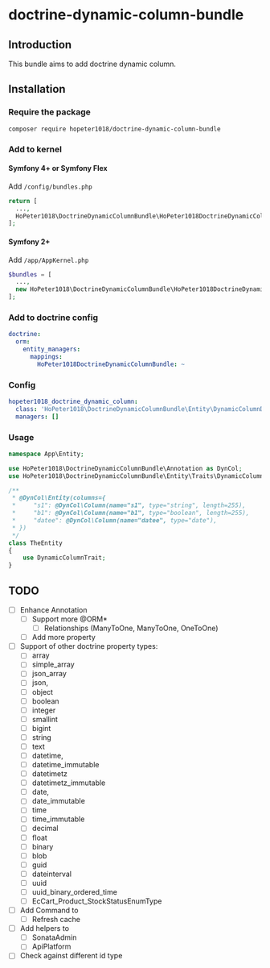 # doctrine-dynamic-column-bundle

## Introduction

This bundle aims to add doctrine dynamic column.

## Installation

### Require the package

`composer require hopeter1018/doctrine-dynamic-column-bundle`

### Add to kernel

#### Symfony 4+ or Symfony Flex

Add `/config/bundles.php`

```php
return [
  ...,
  HoPeter1018\DoctrineDynamicColumnBundle\HoPeter1018DoctrineDynamicColumnBundle::class => ['all' => true],
];
```

#### Symfony 2+

Add `/app/AppKernel.php`

```php
$bundles = [
  ...,
  new HoPeter1018\DoctrineDynamicColumnBundle\HoPeter1018DoctrineDynamicColumnBundle(),
];
```

### Add to doctrine config

```yaml
doctrine:
  orm:
    entity_managers:
      mappings:
        HoPeter1018DoctrineDynamicColumnBundle: ~
```

### Config

```yaml
hopeter1018_doctrine_dynamic_column:
  class: 'HoPeter1018\DoctrineDynamicColumnBundle\Entity\DynamicColumnData'
  managers: []
```

### Usage

```php
namespace App\Entity;

use HoPeter1018\DoctrineDynamicColumnBundle\Annotation as DynCol;
use HoPeter1018\DoctrineDynamicColumnBundle\Entity\Traits\DynamicColumnTrait;

/**
 * @DynCol\Entity(columns={
 *     "s1": @DynCol\Column(name="s1", type="string", length=255),
 *     "b1": @DynCol\Column(name="b1", type="boolean", length=255),
 *     "datee": @DynCol\Column(name="datee", type="date"),
 * })
 */
class TheEntity
{
    use DynamicColumnTrait;
}
```

## TODO

-   [ ] Enhance Annotation
    -   [ ] Support more @ORM\*
        -   [ ] Relationships (ManyToOne, ManyToOne, OneToOne)
    -   [ ] Add more property
-   [ ] Support of other doctrine property types:
    -   [ ] array
    -   [ ] simple_array
    -   [ ] json_array
    -   [ ] json,
    -   [ ] object
    -   [ ] boolean
    -   [ ] integer
    -   [ ] smallint
    -   [ ] bigint
    -   [ ] string
    -   [ ] text
    -   [ ] datetime,
    -   [ ] datetime_immutable
    -   [ ] datetimetz
    -   [ ] datetimetz_immutable
    -   [ ] date,
    -   [ ] date_immutable
    -   [ ] time
    -   [ ] time_immutable
    -   [ ] decimal
    -   [ ] float
    -   [ ] binary
    -   [ ] blob
    -   [ ] guid
    -   [ ] dateinterval
    -   [ ] uuid
    -   [ ] uuid_binary_ordered_time
    -   [ ] EcCart_Product_StockStatusEnumType
-   [ ] Add Command to
    -   [ ] Refresh cache
-   [ ] Add helpers to
    -   [ ] SonataAdmin
    -   [ ] ApiPlatform
-   [ ] Check against different id type
